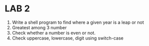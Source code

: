 # LAB 2

1) Write a shell program to find where a given year is a leap or not
2) Greatest among 3 number
3) Check whether a number is even or not.
4) Check uppercase, lowercase, digit using switch-case
